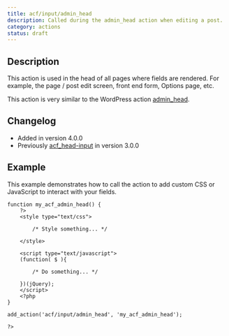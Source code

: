 ```yaml
---
title: acf/input/admin_head
description: Called during the admin_head action when editing a post.
category: actions
status: draft
---
```


## Description
This action is used in the head of all pages where fields are rendered. For example, the page / post edit screen, front end form, Options page, etc.

This action is very similar to the WordPress action [admin_head](https://codex.wordpress.org/Plugin_API/Action_Reference/admin_head).

## Changelog
- Added in version 4.0.0
- Previously [acf_head-input](https://www.advancedcustomfields.com/resources/actions/acf_head-input/) in version 3.0.0

## Example
This example demonstrates how to call the action to add custom CSS or JavaScript to interact with your fields.
```
function my_acf_admin_head() {
	?>
	<style type="text/css">

		/* Style something... */

	</style>

	<script type="text/javascript">
	(function( $ ){

		/* Do something... */

	})(jQuery);
	</script>
	<?php
}

add_action('acf/input/admin_head', 'my_acf_admin_head');

?>
```
